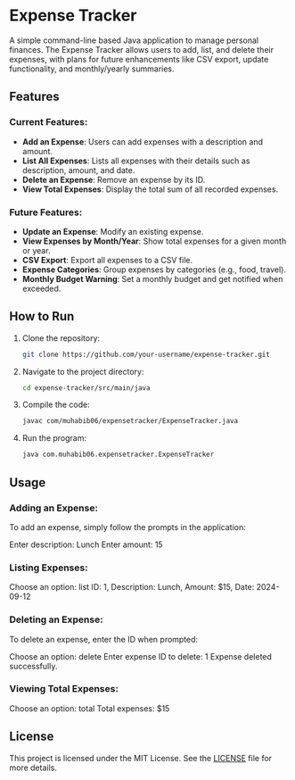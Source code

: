 # Expense Tracker

A simple command-line based Java application to manage personal finances. The Expense Tracker allows users to add, list, and delete their expenses, with plans for future enhancements like CSV export, update functionality, and monthly/yearly summaries.

## Features

### Current Features:
- **Add an Expense**: Users can add expenses with a description and amount.
- **List All Expenses**: Lists all expenses with their details such as description, amount, and date.
- **Delete an Expense**: Remove an expense by its ID.
- **View Total Expenses**: Display the total sum of all recorded expenses.

### Future Features:
- **Update an Expense**: Modify an existing expense.
- **View Expenses by Month/Year**: Show total expenses for a given month or year.
- **CSV Export**: Export all expenses to a CSV file.
- **Expense Categories**: Group expenses by categories (e.g., food, travel).
- **Monthly Budget Warning**: Set a monthly budget and get notified when exceeded.

## How to Run

1. Clone the repository:

    ```bash
    git clone https://github.com/your-username/expense-tracker.git
    ```

2. Navigate to the project directory:

    ```bash
    cd expense-tracker/src/main/java
    ```

3. Compile the code:

    ```bash
    javac com/muhabib06/expensetracker/ExpenseTracker.java
    ```

4. Run the program:

    ```bash
    java com.muhabib06.expensetracker.ExpenseTracker
    ```

## Usage

### Adding an Expense:
To add an expense, simply follow the prompts in the application:

Enter description: Lunch Enter amount: 15


### Listing Expenses:

Choose an option: list ID: 1, Description: Lunch, Amount: $15, Date: 2024-09-12


### Deleting an Expense:
To delete an expense, enter the ID when prompted:

Choose an option: delete Enter expense ID to delete: 1 Expense deleted successfully.


### Viewing Total Expenses:

Choose an option: total Total expenses: $15

## License

This project is licensed under the MIT License. See the [LICENSE](LICENSE) file for more details.

